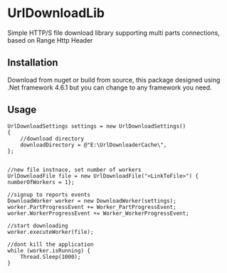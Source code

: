 # UrlDownloadLib

Simple HTTP/S file download library supporting multi parts connections, based on Range Http Header

## Installation
Download from nuget or build from source, this package designed using .Net framework 4.6.1 but you can change to any framework you need.

## Usage
```
UrlDownloadSettings settings = new UrlDownloadSettings()
{
    //download directory
    downloadDirectory = @"E:\UrlDownloaderCache\",
};


//new file instnace, set number of workers
UrlDownloadFile file = new UrlDownloadFile("<LinkToFile>") { numberOfWorkers = 1};

//signup to reports events
DownloadWorker worker = new DownloadWorker(settings);
worker.PartProgressEvent += Worker_PartProgressEvent;
worker.WorkerProgressEvent += Worker_WorkerProgressEvent;

//start downloading
worker.executeWorker(file);

//dont kill the application
while (worker.isRunning) {
    Thread.Sleep(1000);
}
```
